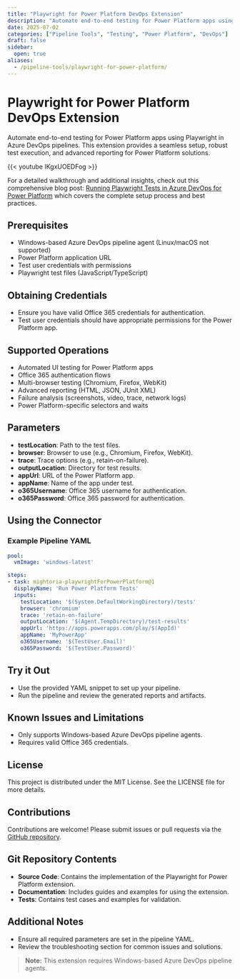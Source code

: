 ```yaml
---
title: "Playwright for Power Platform DevOps Extension"
description: "Automate end-to-end testing for Power Platform apps using Playwright in Azure DevOps pipelines. Zero-config setup, advanced reporting, and multi-browser support."
date: 2025-07-02
categories: ["Pipeline Tools", "Testing", "Power Platform", "DevOps"]
draft: false
sidebar:
  open: true
aliases:
  - /pipeline-tools/playwright-for-power-platform/
---
```


# Playwright for Power Platform DevOps Extension

Automate end-to-end testing for Power Platform apps using Playwright in Azure DevOps pipelines. This extension provides a seamless setup, robust test execution, and advanced reporting for Power Platform solutions.

{{< youtube IKgxUOEDFog >}}

For a detailed walkthrough and additional insights, check out this comprehensive blog post: [Running Playwright Tests in Azure DevOps for Power Platform](https://techtweedie.github.io/posts/250702-running-playwright-tests-in-azure-devops-for-power-platform/) which covers the complete setup process and best practices.

## Prerequisites

- Windows-based Azure DevOps pipeline agent (Linux/macOS not supported)
- Power Platform application URL
- Test user credentials with permissions
- Playwright test files (JavaScript/TypeScript)

## Obtaining Credentials

- Ensure you have valid Office 365 credentials for authentication.
- Test user credentials should have appropriate permissions for the Power Platform app.

## Supported Operations

- Automated UI testing for Power Platform apps
- Office 365 authentication flows
- Multi-browser testing (Chromium, Firefox, WebKit)
- Advanced reporting (HTML, JSON, JUnit XML)
- Failure analysis (screenshots, video, trace, network logs)
- Power Platform-specific selectors and waits

## Parameters

- **testLocation**: Path to the test files.
- **browser**: Browser to use (e.g., Chromium, Firefox, WebKit).
- **trace**: Trace options (e.g., retain-on-failure).
- **outputLocation**: Directory for test results.
- **appUrl**: URL of the Power Platform app.
- **appName**: Name of the app under test.
- **o365Username**: Office 365 username for authentication.
- **o365Password**: Office 365 password for authentication.

## Using the Connector

### Example Pipeline YAML

```yaml
pool:
  vmImage: 'windows-latest'

steps:
- task: mightoria-playwrightForPowerPlatform@1
  displayName: 'Run Power Platform Tests'
  inputs:
    testLocation: '$(System.DefaultWorkingDirectory)/tests'
    browser: 'chromium'
    trace: 'retain-on-failure'
    outputLocation: '$(Agent.TempDirectory)/test-results'
    appUrl: 'https://apps.powerapps.com/play/$(AppId)'
    appName: 'MyPowerApp'
    o365Username: '$(TestUser.Email)'
    o365Password: '$(TestUser.Password)'
```

## Try it Out

- Use the provided YAML snippet to set up your pipeline.
- Run the pipeline and review the generated reports and artifacts.

## Known Issues and Limitations

- Only supports Windows-based Azure DevOps pipeline agents.
- Requires valid Office 365 credentials.

## License

This project is distributed under the MIT License. See the LICENSE file for more details.

## Contributions

Contributions are welcome! Please submit issues or pull requests via the [GitHub repository](https://github.com/mightora/mightora.io).

## Git Repository Contents

- **Source Code**: Contains the implementation of the Playwright for Power Platform extension.
- **Documentation**: Includes guides and examples for using the extension.
- **Tests**: Contains test cases and examples for validation.

## Additional Notes

- Ensure all required parameters are set in the pipeline YAML.
- Review the troubleshooting section for common issues and solutions.

> **Note:** This extension requires Windows-based Azure DevOps pipeline agents.
